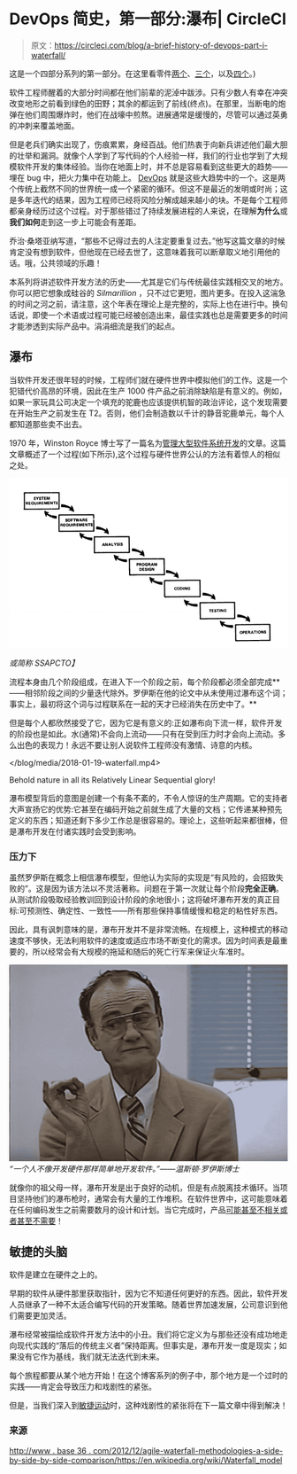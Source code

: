 # DevOps 简史，第一部分:瀑布| CircleCI

> 原文：<https://circleci.com/blog/a-brief-history-of-devops-part-i-waterfall/>

这是一个四部分系列的第一部分。在这里看零件[两个](https://circleci.com/blog/a-brief-history-of-devops-part-ii-agile-development/)、[三个](https://circleci.com/blog/a-brief-history-of-devops-part-iii-automated-testing-and-continuous-integration/)，以及[四个](https://circleci.com/blog/a-brief-history-of-devops-part-iv-continuous-delivery-and-continuous-deployment/)。)

软件工程师醒着的大部分时间都在他们前辈的泥淖中跋涉。只有少数人有幸在冲突改变地形之前看到绿色的田野；其余的都运到了前线(终点)。在那里，当断电的炮弹在他们周围爆炸时，他们在战壕中煎熬。进展通常是缓慢的，尽管可以通过英勇的冲刺来覆盖地面。

但是老兵们确实出现了，伤痕累累，身经百战。他们热衷于向新兵讲述他们最大胆的壮举和漏洞。就像个人学到了写代码的个人经验一样，我们的行业也学到了大规模软件开发的集体经验。当你在地面上时，并不总是容易看到这些更大的趋势——埋在 bug 中，把火力集中在功能上。 [DevOps](https://aws.amazon.com/devops/what-is-devops/) 就是这些大趋势中的一个。这是两个传统上截然不同的世界统一成一个紧密的循环。但这不是最近的发明或时尚；这是多年迭代的结果，因为工程师已经将风险分解成越来越小的块。不是每个工程师都亲身经历过这个过程。对于那些错过了持续发展进程的人来说，在理解**为什么**或**我们如何**走到这一步上可能会有差距。

乔治·桑塔亚纳写道，“那些不记得过去的人注定要重复过去。”他写这篇文章的时候肯定没有想到软件，但他现在已经去世了，这意味着我可以断章取义地引用他的话。哦，公共领域的乐趣！

本系列将讲述软件开发方法的历史——尤其是它们与传统最佳实践相交叉的地方。你可以把它想象成硅谷的 *Silmarillion* ，只不过它更短，图片更多。在投入这湍急的时间之河之前，请注意，这个年表在理论上是完整的，实际上也在进行中。换句话说，即使一个术语或过程可能已经被创造出来，最佳实践也总是需要更多的时间才能渗透到实际产品中。涓涓细流是我们的起点。

## 瀑布

当软件开发还很年轻的时候，工程师们就在硬件世界中模拟他们的工作。这是一个犯错代价高昂的环境，因此在生产 1000 件产品之前消除缺陷是有意义的。例如，如果一家玩具公司决定一个填充的驼鹿也应该提供机智的政治评论，这个发现需要在开始生产之前发生在 T2。否则，他们会制造数以千计的静音驼鹿单元，每个人都知道那些卖不出去。

1970 年，Winston Royce 博士写了一篇名为[管理大型软件系统开发](http://www.txtscribe.me/athenaeum/waterfall.pdf)的文章。这篇文章概述了一个过程(如下所示),这个过程与硬件世界公认的方法有着惊人的相似之处。

![Screen Shot 2018-01-16 at 12.40.19 PM.png](img/38329f2a0a9ea7391797e24c51145b04.png)

*或简称 SSAPCTO】*

流程本身由几个阶段组成，在进入下一个阶段之前，每个阶段都必须全部完成**——相邻阶段之间的少量迭代除外。罗伊斯在他的论文中从未使用过瀑布这个词；事实上，最初将这个词与过程联系在一起的天才已经消失在历史中了。**

但是每个人都欣然接受了它，因为它是有意义的:正如瀑布向下流一样，软件开发的阶段也是如此。水(通常)不会向上流动——只有在受到压力时才会向上流动。多么出色的表现力！永远不要让别人说软件工程师没有激情、诗意的内核。

 </blog/media/2018-01-19-waterfall.mp4> 

Behold nature in all its Relatively Linear Sequential glory!

瀑布模型背后的意图是创建一个有条不紊的，不令人惊讶的生产周期。它的支持者大声宣扬它的优势:它甚至在编码开始之前就生成了大量的文档；它传递某种预先定义的东西；知道还剩下多少工作总是很容易的。理论上，这些听起来都很棒，但是瀑布开发在付诸实践时会受到影响。

### 压力下

虽然罗伊斯在概念上相信瀑布模型，但他认为实际的实现是“有风险的，会招致失败的”。这是因为该方法以不灵活著称。问题在于第一次就让每个阶段**完全正确**。从测试阶段吸取经验教训回到设计阶段的余地很小；这将破坏瀑布开发的真正目标:可预测性、确定性、一致性——所有那些保持事情缓慢和稳定的粘性好东西。

因此，具有讽刺意味的是，瀑布开发并不是非常流畅。在规模上，这种模式的移动速度不够快，无法利用软件的速度或适应市场不断变化的需求。因为时间表是最重要的，所以经常会有大规模的拖延和随后的死亡行军来保证火车准时。

![WWRoyce.jpg](img/03ddb44fe727f55661100a24871a9811.png) *“一个人不像开发硬件那样简单地开发软件。”——温斯顿·罗伊斯博士*

就像你的祖父母一样，瀑布开发是出于良好的动机，但是有点脱离技术循环。当项目坚持他们的瀑布枪时，通常会有大量的工作堆积。在软件世界中，这可能意味着在任何编码发生之前需要数月的设计和计划。当它完成时，产品[可能甚至不相关或者甚至不需要](https://en.wikipedia.org/wiki/Development_of_Duke_Nukem_Forever)！

## 敏捷的头脑

软件是建立在硬件之上的。

早期的软件从硬件那里获取指针，因为它不知道任何更好的东西。因此，软件开发人员继承了一种不太适合编写代码的开发策略。随着世界加速发展，公司意识到他们需要更加灵活。

瀑布经常被描绘成软件开发方法中的小丑。我们将它定义为与那些还没有成功地走向现代实践的“落后的传统主义者”保持距离。但事实是，瀑布开发一度是现实；如果没有它作为基线，我们就无法迭代到未来。

每个旅程都要从某个地方开始！在这个博客系列的例子中，那个地方是一个过时的实践——肯定会导致压力和戏剧性的紧张。

但是，当我们深入到[敏捷运动](https://circleci.com/blog/a-brief-history-of-devops-part-ii-agile-development/)时，这种戏剧性的紧张将在下一篇文章中得到解决！

### 来源

[http://www . base 36 . com/2012/12/agile-waterfall-methodologies-a-side-by-side-by-side-comparison/](http://www.base36.com/2012/12/agile-waterfall-methodologies-a-side-by-side-comparison/)https://en.wikipedia.org/wiki/Waterfall_model